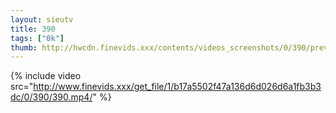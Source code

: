 ```yaml
--- 
layout: sieutv
title: 390
tags: ["0k"]
thumb: http://hwcdn.finevids.xxx/contents/videos_screenshots/0/390/preview.mp4.jpg
---
```

{% include video src="http://www.finevids.xxx/get_file/1/b17a5502f47a136d6d026d6a1fb3b3dc/0/390/390.mp4/" %} 
